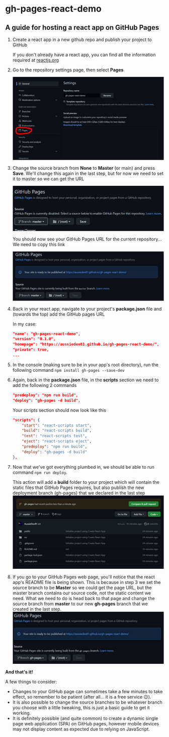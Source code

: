 # gh-pages-react-demo
## A guide for hosting a react app on GitHub Pages

1.  Create a react app in a new github repo and publish your project to GitHub

    If you don't already have a react app, you can find all the information required at [reactjs.org](https://reactjs.org/docs/create-a-new-react-app.html "Create react app")
2.  Go to the repository settings page, then select **Pages** 

    ![Go to pages menu](img\pages.JPG)

3.  Change the source branch from **None** to **Master** (or main) and press **Save**.
We'll change this again in the last step, but for now we need to set it to master so we can get the URL

    ![changing source to master](img\change-branch-to-master.JPG)

    You should now see your GitHub Pages URL for the current repository... We need to copy this link

    ![GitHub Pages URL example](img\after-save.JPG)

4.  Back in your react app, navigate to your project's **package.json** file and (towards the top) add the GitHub pages URL

    In my case: 
    ```json
    "name": "gh-pages-react-demo",
    "version": "0.1.0",
    "homepage": "https://aussiedev81.github.io/gh-pages-react-demo/",
    "private": true,
    ...
    ```
5.  In the console (making sure to be in your app's root directory), run the following command
    ```npm install gh-pages --save-dev```

6.  Again, back in the **package.json** file, in the **scripts** section we need to add the following 2 commands
    ```json
    "predeploy": "npm run build",
    "deploy": "gh-pages -d build",
    ```

    Your scripts section should now look like this
    ```json
    "scripts": {
        "start": "react-scripts start",
        "build": "react-scripts build",
        "test": "react-scripts test",
        "eject": "react-scripts eject",
        "predeploy": "npm run build",
        "deploy": "gh-pages -d build"
    },
    ````

7.  Now that we've got everything plumbed in, we should be able to run command ```npm run deploy```. 

    This action will add a **build** folder to your project which will contain the static files that GitHub Pages requires, but also publish the new deployment branch (gh-pages) that we declared in the last step
    ![new gh-pages branch](img\new-branch.JPG)

8.  If you go to your GitHub Pages web page, you'll notice that the react app's README file is being shown. This is because in step 3 we set the source branch to be **Master** so we could get the page URL, but the master branch contains our source code, not the static content we need.
What we need to do is head back to that page and change the source branch from **master** to our new **gh-pages** branch that we created in the last step.
![Changed the source branch from master to gh-pages](img\source-branch-changed.JPG)

**And that's it!**


A few things to consider:
-   Changes to your GitHub page can sometimes take a few minutes to take effect, so remember to be patient (after all... it is a free service 😉).
-   It is also possible to change the source branches to be whatever branch you choose with a little tweaking, this is just a basic guide to get it working.
-   It is definitely possible (and quite common) to create a dynamic single page web application (SPA) on GitHub pages, however mobile devices may not display content as expected due to relying on JavaScript.
